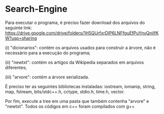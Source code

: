 # Search-Engine

Para executar o programa, é preciso fazer download dos arquivos do seguinte link: 
https://drive.google.com/drive/folders/1H5QUrfxrDlP6LNFfguEfPuYnvQniIfKW?usp=sharing


(i) "dicionarios": contém os arquivos usados para construir a árvore, não é necessário para a execução do programa;

(ii) "newtxt": contém os artigos da Wikipedia separados em arquivos diferentes;

(iii) "arvore": contém a árvore serializada.



É preciso ter as seguintes bibliotecas instaladas: iostream, iomanip, string, map, fstream, bits/stdc++.h, cctype, stdio.h, time.h, vector.

Por fim, execute a tree em uma pasta que também contenha "arvore" e "newtxt".
Todos os códigos em c++ foram compilados com g++





